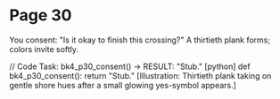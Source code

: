 # Page 30

You consent: "Is it okay to finish this crossing?"
A thirtieth plank forms; colors invite softly.

// Code Task: bk4_p30_consent() → RESULT: "Stub."
[python]
def bk4_p30_consent():
    return "Stub."
[Illustration: Thirtieth plank taking on gentle shore hues after a small glowing yes-symbol appears.]
